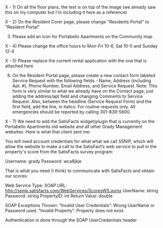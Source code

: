 X - 1) On all the floor plans, the text is on top of the image (we already saw this on my computer but I'm including it here as a reference)

X - 2) On the Resident Corer page, please change "Residents Portal" to "Resident Portal"

3) Please add an icon for Portabello Apartments on the Community map

X - 4) Please change the office hours to Mon-Fri 10-6, Sat 10-5 and Sunday 12-4

X - 5) Please replace the current rental application with the one that is attached here

6) On the Resident Portal page, please create a new contact form labeled Service Request with the following fields -  Name, Address (including Apt. #), Phone Number, Email Address, and Service Request. Note: This form is very similar to what we already have on the Contact page, just adding the address/apt field and changing Comments to Service Request. Also, between the headline (Service Request Form) and the first field, add the line, in italics: For routine requests only.  All emergencies should be reported by calling 301-839-5600.



X - 7) We need to add the SatisFacts widget/plugin that is currently on the Portabello Apartments old website and all other Grady Management websites. Here is what that client sent me:

You will need account credentials for what what we call SSNIP, which will allow the website to make a call to the SatisFact’s web service to pull in the property's score from the SatisFacts survey program:

Username: grady
Password: wca8jkje

That is what you need (I think) to communicate with SatisFacts and obtain our scores:

Web Service Type: SOAP
URL: http://ssnip.satisfacts.com/WebServices/ScoresWS.asmx
UserName: string
Password: string
PropertyID: int
Return Value: double

SOAP Exceptions Thrown:
“Invalid User Credentials”: Wrong UserName or Password used.
“Invalid Property”: Property does not exist.

Authentication is done through the SOAP UserCredentials header